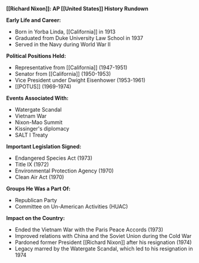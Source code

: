 **[[Richard Nixon]]: AP [[United States]] History Rundown**

**Early Life and Career:**
* Born in Yorba Linda, [[California]] in 1913
* Graduated from Duke University Law School in 1937
* Served in the Navy during World War II

**Political Positions Held:**
* Representative from [[California]] (1947-1951)
* Senator from [[California]] (1950-1953)
* Vice President under Dwight Eisenhower (1953-1961)
* [[POTUS]] (1969-1974)

**Events Associated With:**
* Watergate Scandal
* Vietnam War
* Nixon-Mao Summit
* Kissinger's diplomacy
* SALT I Treaty

**Important Legislation Signed:**
* Endangered Species Act (1973)
* Title IX (1972)
* Environmental Protection Agency (1970)
* Clean Air Act (1970)

**Groups He Was a Part Of:**
* Republican Party
* Committee on Un-American Activities (HUAC)

**Impact on the Country:**
* Ended the Vietnam War with the Paris Peace Accords (1973)
* Improved relations with China and the Soviet Union during the Cold War
* Pardoned former President [[Richard Nixon]] after his resignation (1974)
* Legacy marred by the Watergate Scandal, which led to his resignation in 1974